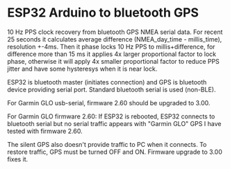 # ESP32 Arduino to bluetooth GPS

10 Hz PPS clock recovery from bluetooth GPS NMEA
serial data. For recent 25 seconds it calculates average
difference (NMEA_day_time - millis_time), resolution +-4ms.
Then it phase locks 10 Hz PPS to millis+difference,
for difference more than 15 ms it applies 4x larger proportional
factor to lock phase, otherwise it will apply 4x smaller
proportional factor to reduce PPS jitter and have some hysteresys
when it is near lock.

ESP32 is bluetooth master (initiates connection)
and GPS is bluetooth device providing serial port.
Standard bluetooth serial is used (non-BLE).

For Garmin GLO usb-serial, firmware 2.60 should
be upgraded to 3.00.

For Garmin GLO firmware 2.60: If ESP32 is rebooted,
ESP32 connects to bluetooth serial but no serial traffic
appears with "Garmin GLO" GPS I have tested with firmware 2.60. 

The silent GPS also doesn't provide traffic to PC when it connects.
To restore traffic, GPS must be turned OFF and ON.
Firmware upgrade to 3.00 fixes it.

